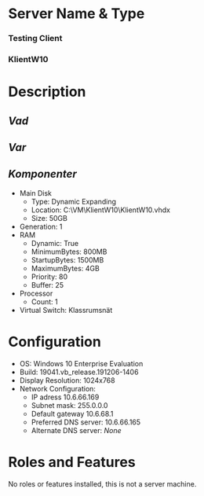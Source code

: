 # Server Name & Type
### Testing Client
### KlientW10

# Description
## *Vad* <!-- Virtuell -->
## *Var*
## *Komponenter*
* Main Disk
  - Type: Dynamic Expanding
  - Location: C:\VM\KlientW10\KlientW10.vhdx
  - Size: 50GB
* Generation: 1
* RAM
  - Dynamic: True
  - MinimumBytes: 800MB
  - StartupBytes: 1500MB 
  - MaximumBytes: 4GB
  - Priority: 80
  - Buffer: 25
* Processor
  - Count: 1
* Virtual Switch: Klassrumsnät

# Configuration
* OS: Windows 10 Enterprise Evaluation
* Build: 19041.vb_release.191206-1406
* Display Resolution: 1024x768
* Network Configuration:
  - IP adress 10.6.66.169
  - Subnet mask: 255.0.0.0
  - Default gateway 10.6.68.1
  - Preferred DNS server: 10.6.66.165
  - Alternate DNS server: *None*
<!-- * Windows Update Configuration -->
<!-- * Remote Access Configuration -->
<!-- * Local Configuration -->

# Roles and Features
No roles or features installed, this is not a server machine.
